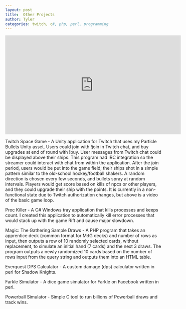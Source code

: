 ```yaml
---
layout: post
title:  Other Projects
author: Tyler
categories: twitch, c#, php, perl, programming
---
```

<div class="videoWrapper">
<iframe width="560" height="315" src="https://www.youtube.com/embed/E5b7X1H8G0Q?rel=0" frameborder="0" allow="autoplay; encrypted-media" allowfullscreen></iframe></div>
<p />

Twitch Space Game - A Unity application for Twitch that uses my Particle Bullets Unity asset.  Users could join with !join in Twitch chat, and buy upgrades at end of round with !buy.  User messages from Twitch chat could be displayed above their ships.  This program had IRC integration so the streamer could interact with chat from within the application.  After the join period, users would be put into the game field; their ships shot in a simple pattern similar to the old-school hockey/football shakers.  A random direction is chosen every few seconds, and bullets spray at random intervals.  Players would get score based on kills of npcs or other players, and they could upgrade their ship with the points.  It is currently in a non-functional state due to Twitch authorization changes, but above is a video of the basic game loop.

Proc Killer - A C# Windows tray application that kills processes and keeps count.  I created this application to automatically kill error processes that would stack up with the game Rift and cause major slowdown.

Magic: The Gathering Sample Draws - A PHP program that takes an apprentice deck (common format for M:tG decks) and number of rows as input, then outputs a row of 10 randomly selected cards, without replacement, to simulate an initial hand (7 cards) and the next 3 draws.  The program outputs a newly randomized 10 cards based on the number of rows input from the query string and outputs them into an HTML table.

Everquest DPS Calculator - A custom damage (dps) calculator written in perl for Shadow Knights.

Farkle Simulator - A dice game simulator for Farkle on Facebook written in perl.

Powerball Simulator - Simple C tool to run billions of Powerball draws and track wins.
